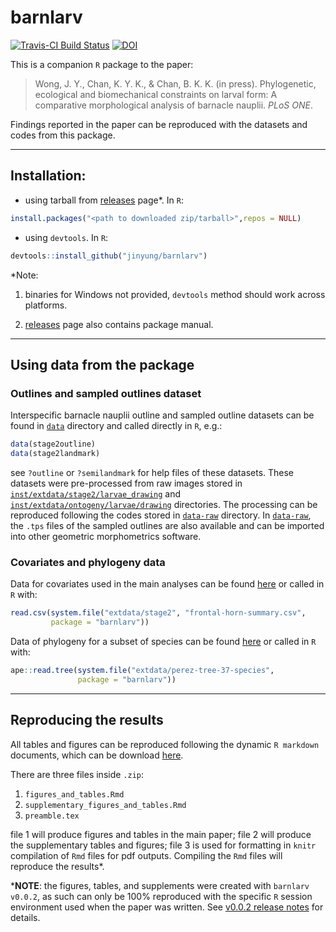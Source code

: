 # barnlarv

[![Travis-CI Build Status](https://travis-ci.org/jinyung/barnlarv.svg?branch=master)](https://travis-ci.org/jinyung/barnlarv)
[![DOI](https://zenodo.org/badge/DOI/10.5281/zenodo.1068124.svg)](https://doi.org/10.5281/zenodo.1068124)

This is a companion `R` package to the paper:

> Wong, J. Y., Chan, K. Y. K., & Chan, B. K. K. (in press). Phylogenetic, ecological and biomechanical constraints on larval form: A comparative morphological analysis of barnacle nauplii. *PLoS ONE*.

Findings reported in the paper can be reproduced with the datasets and codes from this package. 

---

## Installation:
- using tarball from [releases](https://github.com/jinyung/barnlarv/releases) page*. In `R`:

```R
install.packages("<path to downloaded zip/tarball>",repos = NULL)
```
- using `devtools`. In `R`:

```R
devtools::install_github("jinyung/barnlarv")
```

\*Note:

  1. binaries for Windows not provided, `devtools` method should work across platforms. 

  2. [releases](https://github.com/jinyung/barnlarv/releases) page also contains package manual.

---

## Using data from the package 

### Outlines and sampled outlines dataset
Interspecific barnacle nauplii outline and sampled outline datasets can be found in [`data`](data) directory and called directly in `R`, e.g.:

```R
data(stage2outline)
data(stage2landmark)
```
see `?outline` or `?semilandmark` for help files of these datasets. These datasets were pre-processed from raw images stored in [`inst/extdata/stage2/larvae_drawing`](inst/extdata/stage2/larvae_drawing) and [`inst/extdata/ontogeny/larvae/drawing`](inst/extdata/stage2/larvae_drawing) directories. The processing can be reproduced following the codes stored in [`data-raw`](data-raw) directory. In [`data-raw`](data-raw), the `.tps` files of the sampled outlines are also available and can be imported into other geometric morphometrics software. 

### Covariates and phylogeny data

Data for covariates used in the main analyses can be found [here](inst/extdata/stage2/frontal-horn-summary.csv) or called in `R` with:

```R
read.csv(system.file("extdata/stage2", "frontal-horn-summary.csv",
         package = "barnlarv"))
```

Data of phylogeny for a subset of species can be found [here](inst/extdata/perez-tree-37-species) or called in `R` with:

```R
ape::read.tree(system.file("extdata/perez-tree-37-species", 
               package = "barnlarv"))
```

---

## Reproducing the results

All tables and figures can be reproduced following the dynamic `R markdown` documents, which can be download [here](https://github.com/jinyung/barnlarv/releases/download/v0.0.3/tables_and_figures.zip).

There are three files inside `.zip`:
1. `figures_and_tables.Rmd`
2. `supplementary_figures_and_tables.Rmd`
3. `preamble.tex`

file 1 will produce figures and tables in the main paper; file 2 will produce the supplementary tables and figures; file 3 is used for formatting in `knitr` compilation of `Rmd` files for pdf outputs. Compiling the `Rmd` files will reproduce the results*.

\***NOTE**: the figures, tables, and supplements were created with `barnlarv v0.0.2`, as such can only be 100% reproduced with the specific `R` session environment used when the paper was written. See [v0.0.2 release notes](https://github.com/jinyung/barnlarv/releases/tag/v0.0.2) for details.
